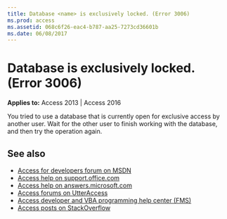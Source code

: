 ```yaml
---
title: Database <name> is exclusively locked. (Error 3006)
ms.prod: access
ms.assetid: 068c6f26-eac4-b787-aa25-7273cd36601b
ms.date: 06/08/2017
---
```



# Database <name> is exclusively locked. (Error 3006)

  

**Applies to:** Access 2013 | Access 2016

You tried to use a database that is currently open for exclusive access by another user. Wait for the other user to finish working with the database, and then try the operation again.

## See also

- [Access for developers forum on MSDN](https://social.msdn.microsoft.com/Forums/office/en-US/home?forum=accessdev)
- [Access help on support.office.com](https://support.office.com/search/results?query=Access)
- [Access help on answers.microsoft.com](https://answers.microsoft.com/en-us/msoffice/forum?page=1&;tab=question&;status=all&;auth=1)
- [Access forums on UtterAccess](http://www.utteraccess.com/forum/index.php?act=idx)
- [Access developer and VBA programming help center (FMS)](http://www.fmsinc.com/MicrosoftAccess/developer/)
- [Access posts on StackOverflow](https://stackoverflow.com/questions/tagged/ms-access)
